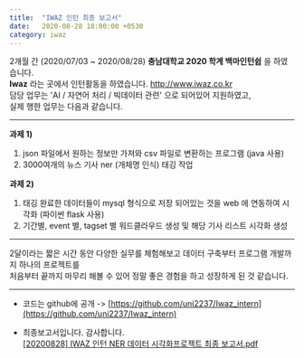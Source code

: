 ```yaml
---
title:  "IWAZ 인턴 최종 보고서"
date:   2020-08-28 18:00:00 +0530
category: iwaz   
---  
```

2개월 간 (2020/07/03 ~ 2020/08/28) **충남대학교 2020 학계 백마인턴쉽** 을 하였습니다.   
**Iwaz** 라는 곳에서 인턴활동을 하였습니다. http://www.iwaz.co.kr    
담당 업무는  'AI / 자연어 처리 / 빅데이터 관련' 으로 되어있어 지원하였고,   
실제 행한 업무는 다음과 같습니다. 

---   


**과제 1)**  
1. json 파일에서 원하는 정보만 가져와 csv 파일로 변환하는 프로그램 (java 사용)  
2. 3000여개의 뉴스 기사 ner (개체명 인식) 태깅 작업  

**과제 2)**  
1. 태깅 완료한 데이터들이 mysql 형식으로 저장 되어있는 것을 web 에 연동하여 시각화 (파이썬 flask 사용)  
2. 기간별, event 별, tagset 별 워드클라우드 생성 및 해당 기사 리스트 시각화 생성  

---  

2달이라는 짧은 시간 동안 다양한 실무를 체험해보고 데이터 구축부터 프로그램 개발까지 하나의 프로젝트를  
처음부터 끝까지 마무리 해볼 수 있어 정말 좋은 경험을 하고 성장하게 된 것 같습니다.   

---  

- 코드는 github에 공개 -> [https://github.com/uni2237/Iwaz_intern](https://github.com/uni2237/Iwaz_intern)    

- 최종보고서입니다. 감사합니다.    
[[20200828] IWAZ 인턴 NER 데이터 시각화프로젝트 최종 보고서.pdf](https://github.com/uni2237/uni2237.github.io/files/5310532/20200828.IWAZ.NER.pdf)  

